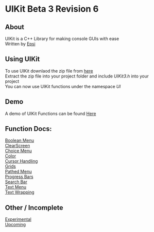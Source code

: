 # UIKit Beta 3 Revision 6

## About
UIKit is a C++ Library for making console GUIs with ease<br>
Written by [Epsi](https://twitter.com/EpsilonRho)

## Using UIKit
To use UIKit downlaod the zip file from [here](https://github.com/EpsiRho/UIKit/releases/tag/UIKit-b3.6)<br>
Extract the zip file into your project folder and include *UIKit3.h* into your project<br>
You can now use UIKit functions under the namespace *UI*

## Demo
A demo of UIKit Functions can be found [Here](https://github.com/EpsiRho/UIKit/releases/tag/b3-Demo)

## Function Docs:
[Boolean Menu](BoolMenu)<br>
[ClearScreen](ClearScreen)<br>
[Choice Menu](ChoiceMenu)<br>
[Color](ColorText)<br>
[Cursor Handling](Cursor)<br>
[Grids](Grid)<br>
[Pathed Menu](PathMenu)<br>
[Progress Bars](Progress)<br>
[Search Bar](Search)<br>
[Text Menu](TextMenu)<br>
[Text Wrapping](TextWrap)<br>

## Other / Incomplete
[Experimental](EXP)<br>
[Upcoming](upcoming)<br>
